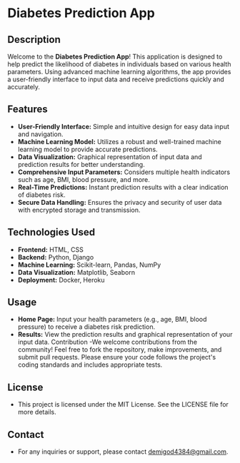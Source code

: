 # Diabetes Prediction App

## Description

Welcome to the **Diabetes Prediction App**! This application is designed to help predict the likelihood of diabetes in individuals based on various health parameters. Using advanced machine learning algorithms, the app provides a user-friendly interface to input data and receive predictions quickly and accurately.

## Features

- **User-Friendly Interface:** Simple and intuitive design for easy data input and navigation.
- **Machine Learning Model:** Utilizes a robust and well-trained machine learning model to provide accurate predictions.
- **Data Visualization:** Graphical representation of input data and prediction results for better understanding.
- **Comprehensive Input Parameters:** Considers multiple health indicators such as age, BMI, blood pressure, and more.
- **Real-Time Predictions:** Instant prediction results with a clear indication of diabetes risk.
- **Secure Data Handling:** Ensures the privacy and security of user data with encrypted storage and transmission.

## Technologies Used

- **Frontend:** HTML, CSS
- **Backend:** Python, Django
- **Machine Learning:** Scikit-learn, Pandas, NumPy
- **Data Visualization:** Matplotlib, Seaborn
- **Deployment:** Docker, Heroku

## Usage
- **Home Page:** Input your health parameters (e.g., age, BMI, blood pressure) to receive a diabetes risk prediction.
- **Results:** View the prediction results and graphical representation of your input data.
Contribution
-We welcome contributions from the community! Feel free to fork the repository, make improvements, and submit pull requests. Please 
 ensure your code follows the project's coding standards and includes appropriate tests.

## License
- This project is licensed under the MIT License. See the LICENSE file for more details.

## Contact
- For any inquiries or support, please contact demigod4384@gmail.com.


